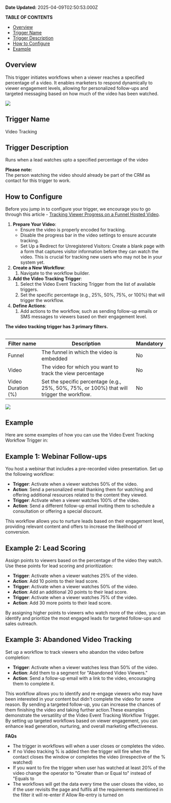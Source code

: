 **Date Updated:** 2025-04-09T02:50:53.000Z

**TABLE OF CONTENTS**

* [Overview](#Overview)
* [Trigger Name](#Trigger-Name)
* [Trigger Description](#Trigger-Description)
* [How to Configure](#How-to-Configure)
* [Example](#Example)

##   

## **Overview**

  
This trigger initiates workflows when a viewer reaches a specified percentage of a video. It enables marketers to respond dynamically to viewer engagement levels, allowing for personalized follow-ups and targeted messaging based on how much of the video has been watched.

  
![](https://s3.amazonaws.com/cdn.freshdesk.com/data/helpdesk/attachments/production/155031420580/original/sXpACIXtpvOcK4StzPtPvJD4jvfsndNrMQ.png?1724242480)

## **Trigger Name**

Video Tracking

  
## **Trigger Description**

Runs when a lead watches upto a specified percentage of the video

  
**Please note:**   
The person watching the video should already be part of the CRM as contact for this trigger to work.
  
  
## **How to Configure**

  
Before you jump in to configure your trigger, we encourage you to go through this article - [Tracking Viewer Progress on a Funnel Hosted Video](https://help.gohighlevel.com/support/solutions/articles/48001227304-tracking-viewer-progress-on-a-funnel-hosted-video). 

1. **Prepare Your Video**:  
   * Ensure the video is properly encoded for tracking.  
   * Disable the progress bar in the video settings to ensure accurate tracking.  
   * Set Up a Redirect for Unregistered Visitors: Create a blank page with a form that captures visitor information before they can watch the video. This is crucial for tracking new users who may not be in your system yet.
2. **Create a New Workflow**:  
   1. Navigate to the workflow builder.
3. **Add the Video Tracking Trigger**:  
   1. Select the Video Event Tracking Trigger from the list of available triggers.  
   2. Set the specific percentage (e.g., 25%, 50%, 75%, or 100%) that will trigger the workflow.
4. **Define Actions**:  
   1. Add actions to the workflow, such as sending follow-up emails or SMS messages to viewers based on their engagement level.

**The video tracking trigger has 3 primary filters.** 

##   

| **Filter name**    | **Description**                                                                            | **Mandatory** |
| ------------------ | ------------------------------------------------------------------------------------------ | ------------- |
| Funnel             | The funnel in which the video is embedded                                                  | No            |
| Video              | The video for which you want to track the view percentage                                  | No            |
| Video Duration (%) | Set the specific percentage (e.g., 25%, 50%, 75%, or 100%) that will trigger the workflow. | No            |
  
  
![](https://s3.amazonaws.com/cdn.freshdesk.com/data/helpdesk/attachments/production/155031420924/original/uj1zHUqJwq32Dk81JaEjx2FlcGfKQX0Qbg.png?1724242714)
  
  
## Example

  
Here are some examples of how you can use the Video Event Tracking Workflow Trigger in:

  
## Example 1: Webinar Follow-ups

  
You host a webinar that includes a pre-recorded video presentation. Set up the following workflow:

* **Trigger**: Activate when a viewer watches 50% of the video.
* **Action**: Send a personalized email thanking them for watching and offering additional resources related to the content they viewed.
* **Trigger**: Activate when a viewer watches 100% of the video.
* **Action**: Send a different follow-up email inviting them to schedule a consultation or offering a special discount.

This workflow allows you to nurture leads based on their engagement level, providing relevant content and offers to increase the likelihood of conversion.

  
## Example 2: Lead Scoring

  
Assign points to viewers based on the percentage of the video they watch. Use these points for lead scoring and prioritization:

* **Trigger**: Activate when a viewer watches 25% of the video.
* **Action**: Add 10 points to their lead score.
* **Trigger**: Activate when a viewer watches 50% of the video.
* **Action**: Add an additional 20 points to their lead score.
* **Trigger**: Activate when a viewer watches 75% of the video.
* **Action**: Add 30 more points to their lead score.

By assigning higher points to viewers who watch more of the video, you can identify and prioritize the most engaged leads for targeted follow-ups and sales outreach.

  
## Example 3: Abandoned Video Tracking

  
Set up a workflow to track viewers who abandon the video before completion:

* **Trigger**: Activate when a viewer watches less than 50% of the video.
* **Action**: Add them to a segment for "Abandoned Video Viewers."
* **Action**: Send a follow-up email with a link to the video, encouraging them to complete it.

This workflow allows you to identify and re-engage viewers who may have been interested in your content but didn't complete the video for some reason. By sending a targeted follow-up, you can increase the chances of them finishing the video and taking further action.These examples demonstrate the versatility of the Video Event Tracking Workflow Trigger. By setting up targeted workflows based on viewer engagement, you can enhance lead generation, nurturing, and overall marketing effectiveness.

  
**FAQs**

  
* The trigger in workflows will when a user closes or completes the video.
* If no Video tracking % is added then the trigger will fire when the contact closes the window or completes the video (irrespective of the % watched)
* If you want to fire the trigger when user has watched at least 20% of the video change the operator to "Greater than or Equal to" instead of "Equals to
* The workflows will get the data every time the user closes the video, so if the user revisits the page and fulfils all the requirements mentioned in the filter it will re-enter if Allow Re-entry is turned on
  
  